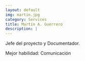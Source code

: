 ```yaml
---
layout: default
img: martin.jpg
category: Services
title: Martín A. Guerrero
description: |
---
```

Jefe del proyecto y Documentador.

Mejor habilidad: Comunicación